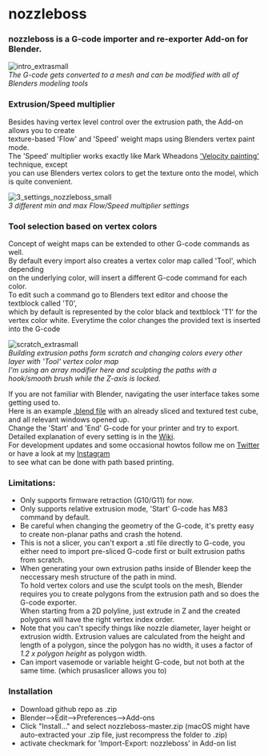 # nozzleboss
### nozzleboss is a G-code importer and re-exporter Add-on for Blender.  
![intro_extrasmall](https://user-images.githubusercontent.com/17910445/150960353-a4e39422-3d2e-4e46-be27-bc2b35ba813f.gif)  
_The G-code gets converted to a mesh and can be modified with all of Blenders modeling tools_
 
### Extrusion/Speed multiplier
Besides having vertex level control over the extrusion path, the Add-on allows you to create   
texture-based 'Flow' and 'Speed' weight maps using Blenders vertex paint mode.  
The 'Speed' multiplier works exactly like Mark Wheadons ['Velocity painting'](https://github.com/MarkWheadon/velocity-painting) technique, except  
you can use Blenders vertex colors to get the texture onto the model, which is quite convenient.


![3_settings_nozzleboss_small](https://user-images.githubusercontent.com/17910445/151602354-62088802-b811-4b28-ba15-ea538a656761.png)  
_3 different min and max Flow/Speed multiplier settings_

### Tool selection based on vertex colors
Concept of weight maps can be extended to other G-code commands as well.  
By default every import also creates a vertex color map called 'Tool', which depending  
on the underlying color, will insert a different G-code command for each color.  
To edit such a command go to Blenders text editor and choose the textblock called 'T0',  
which by default is represented by the color black and textblock 'T1' for the vertex color white.
Everytime the color changes the provided text is inserted into the G-code


![scratch_extrasmall](https://user-images.githubusercontent.com/17910445/150961183-9e54d273-54b1-474b-a630-9ebda929d559.gif)  
_Building extrusion paths form scratch and changing colors every other layer with 'Tool' vertex color map_  
_I'm using an array modifier here and sculpting the paths with a hook/smooth brush while the Z-axis is locked._



If you are not familiar with Blender, navigating the user interface takes some getting used to.  
Here is an example [.blend file](https://github.com/Heinz-Loepmeier/misc/blob/main/nozzleboss_blend.zip) with an already sliced and textured test cube, and all relevant windows opened up.  
Change the 'Start' and 'End' G-code for your printer and try to export.  
Detailed explanation of every setting is in the [Wiki](https://github.com/Heinz-Loepmeier/nozzleboss/wiki).  
For development updates and some occasional howtos follow me on [Twitter](https://twitter.com/aeth1) or have a look at my [Instagram](https://www.instagram.com/nozzleboss/)  
to see what can be done with path based printing.




### Limitations: 
- Only supports firmware retraction (G10/G11) for now.  
- Only supports relative extrusion mode, 'Start' G-code has M83 command by default.  
- Be careful when changing the geometry of the G-code, it's pretty easy to create non-planar paths and crash the hotend.  
- This is not a slicer, you can't export a .stl file directly to G-code, you either need to import pre-sliced G-code first or built extrusion paths from scratch.  
- When generating your own extrusion paths inside of Blender keep the neccessary mesh structure of the path in mind.  
   To hold vertex colors and use the sculpt tools on the mesh, Blender requires you to create polygons from the extrusion path and
   so does the G-code exporter.  
   When starting from a 2D polyline, just extrude in Z and the created polygons will have the right vertex index order.
- Note that you can't specify things like nozzle diameter, layer height or extrusion width. Extrusion values are calculated from the height and length of a polygon, since the polygon has no width, it uses a factor of _1.2 x polygon height_ as polygon width.
- Can import vasemode or variable height G-code, but not both at the same time. (which prusaslicer allows you to) 


### Installation
- Download github repo as .zip
- Blender-->Edit-->Preferences-->Add-ons 
- Click "Install..." and select nozzleboss-master.zip (macOS might have auto-extracted your .zip file, just recompress the folder to .zip)
- activate checkmark for 'Import-Export: nozzleboss' in Add-on list

